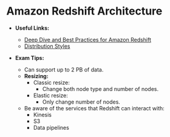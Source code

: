 # Amazon Redshift Architecture

* **Useful Links:**
  * [Deep Dive and Best Practices for Amazon Redshift](https://www.youtube.com/watch?v=TJDtQom7SAA)
  * [Distribution Styles](https://docs.aws.amazon.com/redshift/latest/dg/c_choosing_dist_sort.html)

* **Exam Tips:**
  * Can support up to 2 PB of data.
  * **Resizing:**
    * Classic resize:
      * Change both node type and number of nodes.
    * Elastic resize:
      * Only change number of nodes.
  * Be aware of the services that Redshift can interact with:
    * Kinesis
    * S3
    * Data pipelines
